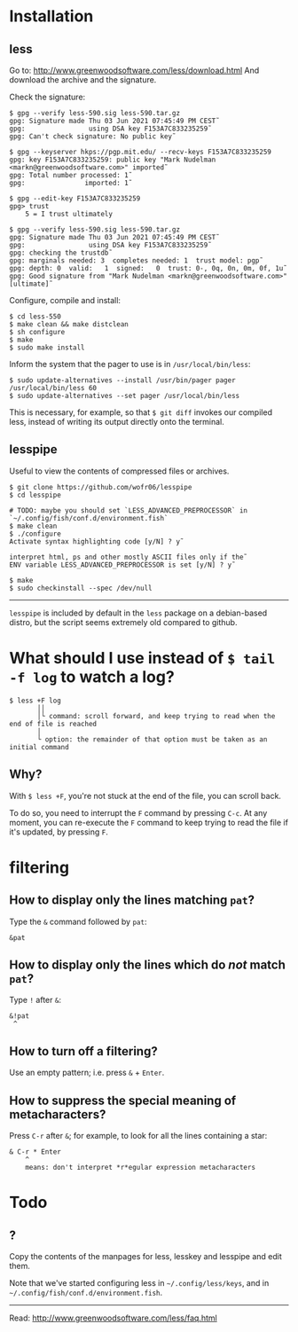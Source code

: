 # Installation
## less

Go to: <http://www.greenwoodsoftware.com/less/download.html>
And download the archive and the signature.

Check the signature:

    $ gpg --verify less-590.sig less-590.tar.gz
    gpg: Signature made Thu 03 Jun 2021 07:45:49 PM CEST˜
    gpg:                using DSA key F153A7C833235259˜
    gpg: Can't check signature: No public key˜

    $ gpg --keyserver hkps://pgp.mit.edu/ --recv-keys F153A7C833235259
    gpg: key F153A7C833235259: public key "Mark Nudelman <markn@greenwoodsoftware.com>" imported˜
    gpg: Total number processed: 1˜
    gpg:               imported: 1˜

    $ gpg --edit-key F153A7C833235259
    gpg> trust
        5 = I trust ultimately

    $ gpg --verify less-590.sig less-590.tar.gz
    gpg: Signature made Thu 03 Jun 2021 07:45:49 PM CEST˜
    gpg:                using DSA key F153A7C833235259˜
    gpg: checking the trustdb˜
    gpg: marginals needed: 3  completes needed: 1  trust model: pgp˜
    gpg: depth: 0  valid:   1  signed:   0  trust: 0-, 0q, 0n, 0m, 0f, 1u˜
    gpg: Good signature from "Mark Nudelman <markn@greenwoodsoftware.com>" [ultimate]˜

Configure, compile and install:

    $ cd less-550
    $ make clean && make distclean
    $ sh configure
    $ make
    $ sudo make install

Inform the system that the pager to use is in `/usr/local/bin/less`:

    $ sudo update-alternatives --install /usr/bin/pager pager /usr/local/bin/less 60
    $ sudo update-alternatives --set pager /usr/local/bin/less

This is necessary, for example, so that  `$ git diff` invokes our compiled less,
instead of writing its output directly onto the terminal.

## lesspipe

Useful to view the contents of compressed files or archives.

    $ git clone https://github.com/wofr06/lesspipe
    $ cd lesspipe

    # TODO: maybe you should set `LESS_ADVANCED_PREPROCESSOR` in `~/.config/fish/conf.d/environment.fish`
    $ make clean
    $ ./configure
    Activate syntax highlighting code [y/N] ? y˜

    interpret html, ps and other mostly ASCII files only if the˜
    ENV variable LESS_ADVANCED_PREPROCESSOR is set [y/N] ? y˜

    $ make
    $ sudo checkinstall --spec /dev/null

---

`lesspipe`  is included  by  default in  the `less`  package  on a  debian-based
distro, but the script seems extremely old compared to github.

##
# What should I use instead of `$ tail -f log` to watch a log?

    $ less +F log
           ││
           │└ command: scroll forward, and keep trying to read when the end of file is reached
           │
           └ option: the remainder of that option must be taken as an initial command

## Why?

With `$ less +F`, you're not stuck at the end of the file, you can scroll back.

To do so, you need to interrupt the `F` command by pressing `C-c`.
At any  moment, you can re-execute  the `F` command  to keep trying to  read the
file if it's updated, by pressing `F`.

##
# filtering
## How to display only the lines matching `pat`?

Type the `&` command followed by `pat`:

    &pat

## How to display only the lines which do *not* match `pat`?

Type `!` after `&`:

    &!pat
     ^

## How to turn off a filtering?

Use an empty pattern; i.e. press `&` + `Enter`.

## How to suppress the special meaning of metacharacters?

Press `C-r` after `&`; for example, to look for all the lines containing a star:

    & C-r * Enter
        ^
        means: don't interpret *r*egular expression metacharacters

##
# Todo
## ?

Copy the contents of the manpages for less, lesskey and lesspipe and edit them.

Note that we've started configuring less in `~/.config/less/keys`, and in
`~/.config/fish/conf.d/environment.fish`.

---

Read: <http://www.greenwoodsoftware.com/less/faq.html>

